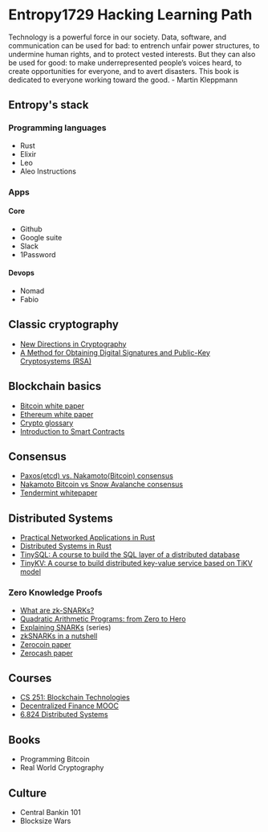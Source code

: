 # Entropy1729 Hacking Learning Path

Technology is a powerful force in our society. Data, software, and communication can be used for bad: to entrench unfair power structures, to undermine human rights, and to protect vested interests. But they can also be used for good: to make underrepresented people’s voices heard, to create opportunities for everyone, and to avert disasters. This book is dedicated to everyone working toward the good. - Martin Kleppmann

## Entropy's stack

### Programming languages

* Rust
* Elixir
* Leo
* Aleo Instructions

### Apps

#### Core
* Github
* Google suite
* Slack
* 1Password

#### Devops
* Nomad
* Fabio

## Classic cryptography
- [New Directions in Cryptography](https://ee.stanford.edu/~hellman/publications/24.pdf)
- [A Method for Obtaining Digital Signatures and Public-Key Cryptosystems (RSA)](https://people.csail.mit.edu/rivest/Rsapaper.pdf)

## Blockchain basics
- [Bitcoin white paper](https://bitcoin.org/bitcoin.pdf)
- [Ethereum white paper](https://ethereum.org/669c9e2e2027310b6b3cdce6e1c52962/Ethereum_Whitepaper_-_Buterin_2014.pdf)
- [Crypto glossary](https://a16z.com/2019/11/08/crypto-glossary/)
- [Introduction to Smart Contracts](https://docs.soliditylang.org/en/latest/introduction-to-smart-contracts.html)

## Consensus
- [Paxos(etcd) vs. Nakamoto(Bitcoin) consensus](https://gyuho.dev/paxos-etcd-vs-nakamoto-bitcoin-consensus.html)
- [Nakamoto Bitcoin vs Snow Avalanche consensus](https://gyuho.dev/nakamoto-bitcoin-vs-snow-avalanche-consensus.html)
- [Tendermint whitepaper](https://tendermint.com/static/docs/tendermint.pdf)

## Distributed Systems
- [Practical Networked Applications in Rust](https://github.com/pingcap/talent-plan/blob/master/courses/rust/README.md)
- [Distributed Systems in Rust](https://github.com/pingcap/talent-plan/blob/master/courses/dss/README.md)
- [TinySQL: A course to build the SQL layer of a distributed database](https://github.com/talent-plan/tinysql)
- [TinyKV: A course to build distributed key-value service based on TiKV model](https://github.com/talent-plan/tinykv)

### Zero Knowledge Proofs
- [What are zk-SNARKs?](https://z.cash/technology/zksnarks/)
- [Quadratic Arithmetic Programs: from Zero to Hero](https://medium.com/@VitalikButerin/quadratic-arithmetic-programs-from-zero-to-hero-f6d558cea649)
- [Explaining SNARKs](https://electriccoin.co/blog/snark-explain/) (series)
- [zkSNARKs in a nutshell](https://blog.ethereum.org/2016/12/05/zksnarks-in-a-nutshell/)
- [Zerocoin paper](https://zerocoin.org/media/pdf/ZerocoinOakland.pdf)
- [Zerocash paper](http://zerocash-project.org/media/pdf/zerocash-oakland2014.pdf)

## Courses
- [CS 251: Blockchain Technologies](https://cs251.stanford.edu/syllabus.html)
- [Decentralized Finance MOOC](https://defi-learning.org/f22)
- [6.824 Distributed Systems](http://nil.csail.mit.edu/6.824/2017/schedule.html)

## Books
- Programming Bitcoin
- Real World Cryptography

## Culture
- Central Bankin 101
- Blocksize Wars
